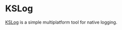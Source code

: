 # KSLog

[KSLog](https://github.com/InsanusMokrassar/kslog) is a simple multiplatform tool for native logging.
